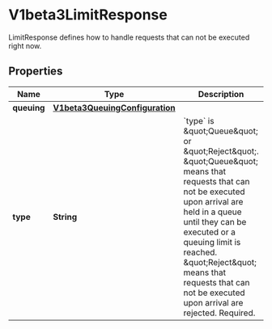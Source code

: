 

# V1beta3LimitResponse

LimitResponse defines how to handle requests that can not be executed right now.

## Properties

| Name | Type | Description | Notes |
|------------ | ------------- | ------------- | -------------|
|**queuing** | [**V1beta3QueuingConfiguration**](V1beta3QueuingConfiguration.md) |  |  [optional] |
|**type** | **String** | &#x60;type&#x60; is \&quot;Queue\&quot; or \&quot;Reject\&quot;. \&quot;Queue\&quot; means that requests that can not be executed upon arrival are held in a queue until they can be executed or a queuing limit is reached. \&quot;Reject\&quot; means that requests that can not be executed upon arrival are rejected. Required. |  |



